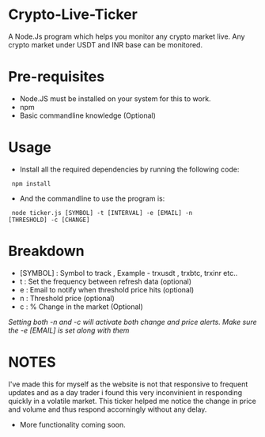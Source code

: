 # Crypto-Live-Ticker
 A Node.Js program which helps you monitor any crypto market live. Any crypto market under USDT and INR base can be monitored.

# Pre-requisites

- Node.JS must be installed on your system for this to work.
- npm 
- Basic commandline knowledge (Optional)

# Usage

- Install all the required dependencies by running the following code:

<code> npm install </code>

- And the commandline to use the program is:

<code> node ticker.js [SYMBOL] -t [INTERVAL] -e [EMAIL] -n [THRESHOLD] -c [CHANGE] </code>


# Breakdown

- [SYMBOL] : Symbol to track , Example - trxusdt , trxbtc, trxinr etc..
- t : Set the frequency between refresh data (optional)
- e : Email to notify when threshold price hits (optional)
- n : Threshold price (optional)
- c : % Change in the market (Optional)


<i>Setting both -n and -c will activate both change and price alerts. Make sure the -e [EMAIL] is set along with them</i>

# NOTES

I've made this for myself as the website is not that responsive to frequent updates and as a day trader i found this very inconvinient in responding quickly in a volatile market. This ticker helped me notice the change in price and volume and thus respond accorningly without any delay. 

- More functionality coming soon.
